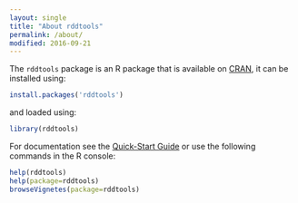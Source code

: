 ```yaml
---
layout: single
title: "About rddtools"
permalink: /about/
modified: 2016-09-21
---
```


The `rddtools` package is an R package that is available on [CRAN](https://cran.r-project.org/package=rddtools), it can be installed using:

```r
install.packages('rddtools')
```

and loaded using:

```r
library(rddtools)
```

For documentation see the [Quick-Start Guide](/docs/quick-start-guide) or use the following commands in the R console:

```r
help(rddtools)
help(package=rddtools)
browseVignetes(package=rddtools)
```
